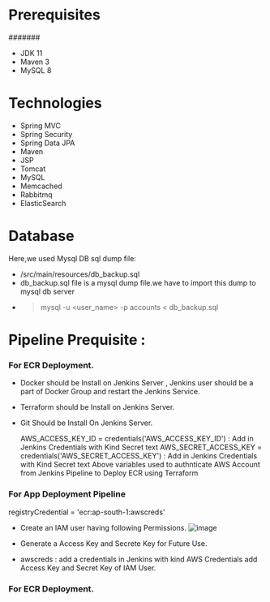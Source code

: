 # Prerequisites
#######
- JDK 11 
- Maven 3 
- MySQL 8

# Technologies 
- Spring MVC
- Spring Security
- Spring Data JPA
- Maven
- JSP
- Tomcat
- MySQL
- Memcached
- Rabbitmq
- ElasticSearch
# Database
Here,we used Mysql DB 
sql dump file:
- /src/main/resources/db_backup.sql
- db_backup.sql file is a mysql dump file.we have to import this dump to mysql db server
- > mysql -u <user_name> -p accounts < db_backup.sql

# Pipeline Prequisite : 
### For ECR Deployment.
- Docker should be Install on Jenkins Server , Jenkins user should be a part of Docker Group and restart the Jenkins Service.
- Terraform should be Install on Jenkins Server.
- Git Should be Install On Jenkins Server.
  
    AWS_ACCESS_KEY_ID     = credentials('AWS_ACCESS_KEY_ID') : Add in Jenkins Credentials with Kind Secret text
    AWS_SECRET_ACCESS_KEY = credentials('AWS_SECRET_ACCESS_KEY') : Add in Jenkins Credentials with Kind Secret text
    Above variables used to authnticate AWS Account from Jenkins Pipeline to Deploy ECR using Terraform
  
### For App Deployment Pipeline
registryCredential = 'ecr:ap-south-1:awscreds' 
 - Create an IAM user having following Permissions.
   ![image](https://github.com/user-attachments/assets/05ea5503-0450-4417-ad56-90bbaa051008)

- Generate a Access Key and Secrete Key for Future Use.
- awscreds : add a credentials in Jenkins with kind AWS Credentials add Access Key and Secret Key of IAM User.

### For ECR Deployment.




